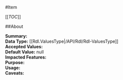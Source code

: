#Item

[[_TOC_]]

##About

**Summary:**   
**Data Type:** [[Rdl.ValuesType|/API/Rdl/Rdl-ValuesType]]  
**Accepted Values:**   
**Default Value:** null  
**Impacted Features:**   
**Purpose:**   
**Usage:**   
**Caveats:**   

